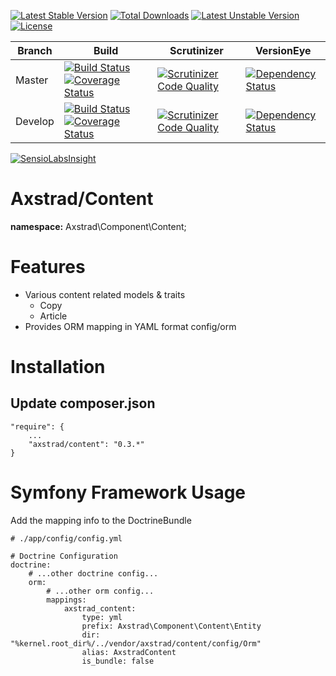 [![Latest Stable Version](https://poser.pugx.org/axstrad/content/v/stable.svg)](https://packagist.org/packages/axstrad/content) [![Total Downloads](https://poser.pugx.org/axstrad/content/downloads.svg)](https://packagist.org/packages/axstrad/content) [![Latest Unstable Version](https://poser.pugx.org/axstrad/content/v/unstable.svg)](https://packagist.org/packages/axstrad/content) [![License](https://poser.pugx.org/axstrad/content/license.svg)](https://packagist.org/packages/axstrad/content)

| Branch | Build                                                                                                                                                                                                                                                                                                                | Scrutinizer                                                                                                                                                                                        | VersionEye                                                                                                                                                                        |
|-------------------------------------------------------------------------------------------------------------------------------------|----------------------------------------------------------------------------------------------------------------------------------------------------------------------------------------------------------------------------------------------------------------------------------------------------------------------------|----------------------------------------------------------------------------------------------------------------------------------------------------------------------------------------------------|-----------------------------------------------------------------------------------------------------------------------------------------------------------------------------------|
| Master |[![Build Status](https://travis-ci.org/dankempster/axstrad-content.svg?branch=master)](https://travis-ci.org/dankempster/axstrad-content)[![Coverage Status](https://coveralls.io/repos/dankempster/axstrad-content/badge.svg?branch=master)](https://coveralls.io/r/dankempster/axstrad-content?branch=master)    | [![Scrutinizer Code Quality](https://scrutinizer-ci.com/g/dankempster/axstrad-content/badges/quality-score.png?b=master)](https://scrutinizer-ci.com/g/dankempster/axstrad-content/?branch=master) | [![Dependency Status](https://www.versioneye.com/user/projects/54a32e84974275fa0a000019/badge.svg?style=flat)](https://www.versioneye.com/user/projects/54a32e84974275fa0a000019) |
| Develop | [![Build Status](https://travis-ci.org/dankempster/axstrad-content.svg?branch=develop)](https://travis-ci.org/dankempster/axstrad-content)[![Coverage Status](https://coveralls.io/repos/dankempster/axstrad-content/badge.svg?branch=develop)](https://coveralls.io/r/dankempster/axstrad-content?branch=develop) | [![Scrutinizer Code Quality](https://scrutinizer-ci.com/g/dankempster/axstrad-content/badges/quality-score.png?b=develop)](https://scrutinizer-ci.com/g/dankempster/axstrad-content/?branch=develop) | [![Dependency Status](https://www.versioneye.com/user/projects/54baf943879d517001000105/badge.svg?style=flat)](https://www.versioneye.com/user/projects/54baf943879d517001000105) |

[![SensioLabsInsight](https://insight.sensiolabs.com/projects/8e21e6df-4779-4888-9d94-77f39d55f416/small.png)](https://insight.sensiolabs.com/projects/8e21e6df-4779-4888-9d94-77f39d55f416)

# Axstrad/Content

__namespace:__ Axstrad\Component\Content;

# Features

 - Various content related models & traits
    - Copy
    - Article
 - Provides ORM mapping in YAML format config/orm


# Installation

## Update composer.json
```
"require": {
    ...
    "axstrad/content": "0.3.*"
}
```

# Symfony Framework Usage
Add the mapping info to the DoctrineBundle
```
# ./app/config/config.yml

# Doctrine Configuration
doctrine:
    # ...other doctrine config...
    orm:
        # ...other orm config...
        mappings:
            axstrad_content:
                type: yml
                prefix: Axstrad\Component\Content\Entity
                dir: "%kernel.root_dir%/../vendor/axstrad/content/config/Orm"
                alias: AxstradContent
                is_bundle: false
```
